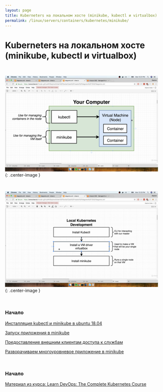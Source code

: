```yaml
---
layout: page
title: Kuberneters на локальном хосте (minikube, kubectl и virtualbox)
permalink: /linux/servers/containers/kubernetes/minikube/
---
```


# Kuberneters на локальном хосте (minikube, kubectl и virtualbox)

<br/>

![your computer](/img/linux/servers/containers/kubernetes/your-computer.png "your computer"){: .center-image }

<br/>

![Local Kubernetes Development](/img/linux/servers/containers/kubernetes/local-kubernetes-development.png "Local Kubernetes Development"){: .center-image }

<br/>

### Начало

[Инсталляция kubectl и minikube в ubuntu 18.04](/linux/servers/containers/kubernetes/minikube/cubect-minikube-installation/)

[Запуск приложения в minikube](/linux/servers/containers/kubernetes/minikube/run-application/)

[Предоставление внешним клиентам доступа к службам](/linux/servers/containers/kubernetes/minikube/svc/)

[Разворачиваем многоуровневое приложение в minikube](/linux/servers/containers/kubernetes/minikube/multi-tier-application/)

<br/>

### Начало

[Материал из курса: Learn DevOps: The Complete Kubernetes Course](/linux/servers/containers/kubernetes/minikube/learn-devops-the-complete-kubernetes-course/)
